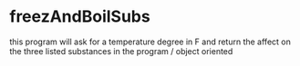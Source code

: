 # freezAndBoilSubs
this program will ask for a temperature degree in F and return the affect on the three listed substances in the program / object oriented  
